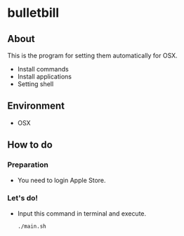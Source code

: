 # bulletbill

## About

This is the program for setting them automatically for OSX.
- Install commands
- Install applications
- Setting shell

## Environment
* OSX

## How to do

### Preparation

- You need to login Apple Store.

### Let's do!
- Input this command in terminal and execute.
    ```
    ./main.sh
    ```
